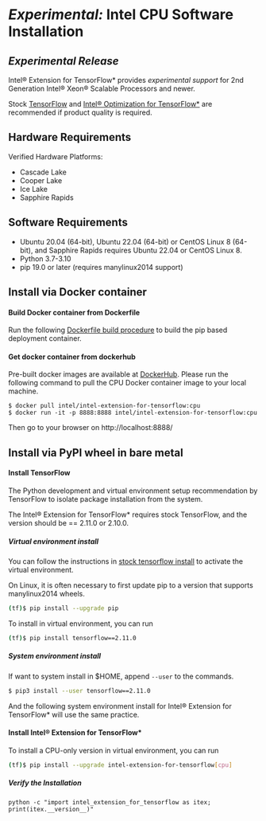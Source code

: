 # *Experimental:* Intel CPU Software Installation 


## *Experimental Release*

Intel® Extension for TensorFlow* provides *experimental support* for 2nd Generation Intel® Xeon® Scalable Processors and newer. 

Stock [TensorFlow](https://pypi.org/project/tensorflow/) and [Intel® Optimization for TensorFlow*](https://pypi.org/project/intel-tensorflow/) are recommended if product quality is required.

## Hardware Requirements

Verified Hardware Platforms:
- Cascade Lake
- Cooper Lake
- Ice Lake
- Sapphire Rapids
 
## Software Requirements

- Ubuntu 20.04 (64-bit), Ubuntu 22.04 (64-bit) or CentOS Linux 8 (64-bit), and Sapphire Rapids requires Ubuntu 22.04 or CentOS Linux 8.
- Python 3.7-3.10
- pip 19.0 or later (requires manylinux2014 support)
  
## Install via Docker container

#### Build Docker container from Dockerfile

Run the following [Dockerfile build procedure](./../../../docker/README.md) to build the pip based deployment container.

#### Get docker container from dockerhub

Pre-built docker images are available at [DockerHub](https://hub.docker.com/r/intel/intel-extension-for-tensorflow/tags).
Please run the following command to pull the CPU Docker container image to your local machine.

```
$ docker pull intel/intel-extension-for-tensorflow:cpu
$ docker run -it -p 8888:8888 intel/intel-extension-for-tensorflow:cpu
```
Then go to your browser on http://localhost:8888/

## Install via PyPI wheel in bare metal

#### Install TensorFlow

The Python development and virtual environment setup recommendation by TensorFlow to isolate package installation from the system.

The Intel® Extension for TensorFlow* requires stock TensorFlow, and the version should be == 2.11.0 or 2.10.0.


##### Virtual environment install 

You can follow the instructions in [stock tensorflow install](https://www.tensorflow.org/install/pip#step-by-step_instructions) to activate the virtual environment.

On Linux, it is often necessary to first update pip to a version that supports manylinux2014 wheels.
```bash
(tf)$ pip install --upgrade pip
```

To install in virtual environment, you can run 
```bash
(tf)$ pip install tensorflow==2.11.0
```

##### System environment install 
If want to system install in $HOME, append `--user` to the commands.
```bash
$ pip3 install --user tensorflow==2.11.0
``` 
And the following system environment install for Intel® Extension for TensorFlow* will use the same practice. 

#### Install Intel® Extension for TensorFlow*

To install a CPU-only version in virtual environment, you can run

```bash
(tf)$ pip install --upgrade intel-extension-for-tensorflow[cpu]
```

##### Verify the Installation 
```
python -c "import intel_extension_for_tensorflow as itex; print(itex.__version__)"
```
